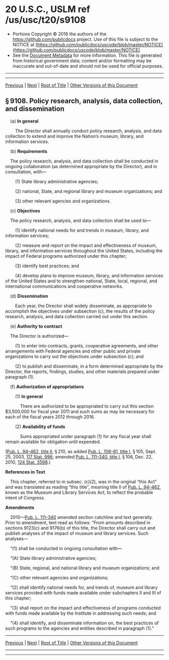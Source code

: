 ---
---

# 20 U.S.C., USLM ref /us/usc/t20/s9108

* Portions Copyright © 2016 the authors of the https://github.com/publicdocs project.
  Use of this file is subject to the NOTICE at [https://github.com/publicdocs/uscode/blob/master/NOTICE](https://github.com/publicdocs/uscode/blob/master/NOTICE)
* See the [Document Metadata](././../../../../..//README.md) for more information.
  This file is generated from historical government data; content and/or formatting may be inaccurate and out-of-date and should not be used for official purposes.

----------
----------

[Previous](./../../../../..//us/usc/t20/ch72/schI/m__us_usc_t20_s9107.md) | [Next](./../../../../..//us/usc/t20/ch72/schI/m__us_usc_t20_s9109.md) | [Root of Title](./../../../../../) | [Other Versions of this Document](https://publicdocs.github.io/go/links?ns=uslm&ref=%2Fus%2Fusc%2Ft20%2Fs9108)

## § 9108. Policy research, analysis, data collection, and dissemination

    (a) __In general__ 

        The Director shall annually conduct policy research, analysis, and data collection to extend and improve the Nation’s museum, library, and information services.

    (b) __Requirements__ 

    The policy research, analysis, and data collection shall be conducted in ongoing collaboration (as determined appropriate by the Director), and in consultation, with—

        (1) State library administrative agencies;

        (2) national, State, and regional library and museum organizations; and

        (3) other relevant agencies and organizations.

    (c) __Objectives__ 

    The policy research, analysis, and data collection shall be used to—

        (1) identify national needs for and trends in museum, library, and information services;

        (2) measure and report on the impact and effectiveness of museum, library, and information services throughout the United States, including the impact of Federal programs authorized under this chapter;

        (3) identify best practices; and

        (4) develop plans to improve museum, library, and information services of the United States and to strengthen national, State, local, regional, and international communications and cooperative networks.

    (d) __Dissemination__ 

        Each year, the Director shall widely disseminate, as appropriate to accomplish the objectives under subsection (c), the results of the policy research, analysis, and data collection carried out under this section.

    (e) __Authority to contract__ 

    The Director is authorized—

        (1) to enter into contracts, grants, cooperative agreements, and other arrangements with Federal agencies and other public and private organizations to carry out the objectives under subsection (c); and

        (2) to publish and disseminate, in a form determined appropriate by the Director, the reports, findings, studies, and other materials prepared under paragraph (1).

    (f) __Authorization of appropriations__ 

        (1) __In general__ 

            There are authorized to be appropriated to carry out this section $3,500,000 for fiscal year 2011 and such sums as may be necessary for each of the fiscal years 2012 through 2016.

        (2) __Availability of funds__ 

            Sums appropriated under paragraph (1) for any fiscal year shall remain available for obligation until expended.

([Pub. L. 94–462, title II][/us/pl/94/462/tII], § 210, as added [Pub. L. 108–81, title I][/us/pl/108/81/tI], § 105, Sept. 25, 2003, [117 Stat. 996][/us/stat/117/996]; amended [Pub. L. 111–340, title I][/us/pl/111/340/tI], § 106, Dec. 22, 2010, [124 Stat. 3598][/us/stat/124/3598].)

 __References in Text__ 

    This chapter, referred to in subsec. (c)(2), was in the original “this Act” and was translated as reading “this title”, meaning title II of [Pub. L. 94–462][/us/pl/94/462], known as the Museum and Library Services Act, to reflect the probable intent of Congress.

 __Amendments__ 

    2010—[Pub. L. 111–340][/us/pl/111/340] amended section catchline and text generally. Prior to amendment, text read as follows: “From amounts described in sections 9123(c) and 9176(b) of this title, the Director shall carry out and publish analyses of the impact of museum and library services. Such analyses—

    “(1) shall be conducted in ongoing consultation with—

    “(A) State library administrative agencies;

    “(B) State, regional, and national library and museum organizations; and

    “(C) other relevant agencies and organizations;

    “(2) shall identify national needs for, and trends of, museum and library services provided with funds made available under subchapters II and III of this chapter;

    “(3) shall report on the impact and effectiveness of programs conducted with funds made available by the Institute in addressing such needs; and

    “(4) shall identify, and disseminate information on, the best practices of such programs to the agencies and entities described in paragraph (1).”

----------

[Previous](./../../../../..//us/usc/t20/ch72/schI/m__us_usc_t20_s9107.md) | [Next](./../../../../..//us/usc/t20/ch72/schI/m__us_usc_t20_s9109.md) | [Root of Title](./../../../../../) | [Other Versions of this Document](https://publicdocs.github.io/go/links?ns=uslm&ref=%2Fus%2Fusc%2Ft20%2Fs9108)

----------
----------

[/us/pl/94/462/tII]: https://publicdocs.github.io/go/links?ns=uslm&ref=%2Fus%2Fpl%2F94%2F462%2FtII
[/us/pl/108/81/tI]: https://publicdocs.github.io/go/links?ns=uslm&ref=%2Fus%2Fpl%2F108%2F81%2FtI
[/us/stat/117/996]: https://publicdocs.github.io/go/links?ns=uslm&ref=%2Fus%2Fstat%2F117%2F996
[/us/pl/111/340/tI]: https://publicdocs.github.io/go/links?ns=uslm&ref=%2Fus%2Fpl%2F111%2F340%2FtI
[/us/stat/124/3598]: https://publicdocs.github.io/go/links?ns=uslm&ref=%2Fus%2Fstat%2F124%2F3598
[/us/pl/94/462]: https://publicdocs.github.io/go/links?ns=uslm&ref=%2Fus%2Fpl%2F94%2F462
[/us/pl/111/340]: https://publicdocs.github.io/go/links?ns=uslm&ref=%2Fus%2Fpl%2F111%2F340


